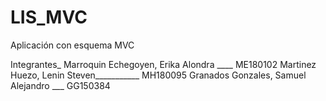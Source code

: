 # LIS_MVC
Aplicación con esquema MVC

Integrantes_
Marroquin Echegoyen, Erika Alondra ____ ME180102
Martinez Huezo, Lenin Steven___________ MH180095
Granados Gonzales, Samuel Alejandro ___ GG150384

